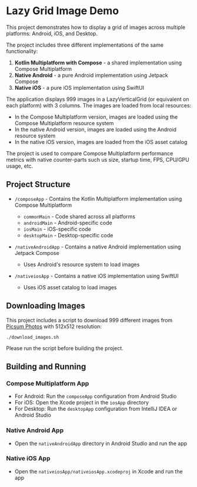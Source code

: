 # Lazy Grid Image Demo

This project demonstrates how to display a grid of images across multiple platforms: Android, iOS, and Desktop. 

The project includes three different implementations of the same functionality:

1. **Kotlin Multiplatform with Compose** - a shared implementation using Compose Multiplatform
2. **Native Android** - a pure Android implementation using Jetpack Compose
3. **Native iOS** - a pure iOS implementation using SwiftUI

The application displays 999 images in a LazyVerticalGrid (or equivalent on each platform) with 3 columns. 
The images are loaded from local resources:

- In the Compose Multiplatform version, images are loaded using the Compose Multiplatform resource system
- In the native Android version, images are loaded using the Android resource system
- In the native iOS version, images are loaded from the iOS asset catalog

The project is used to compare Compose Multiplatform performance metrics with native counter-parts such us 
size, startup time, FPS, CPU/GPU usage, etc.

## Project Structure

* `/composeApp` - Contains the Kotlin Multiplatform implementation using Compose Multiplatform
  - `commonMain` - Code shared across all platforms
  - `androidMain` - Android-specific code
  - `iosMain` - iOS-specific code
  - `desktopMain` - Desktop-specific code

* `/nativeAndroidApp` - Contains a native Android implementation using Jetpack Compose
  - Uses Android's resource system to load images

* `/nativeiosApp` - Contains a native iOS implementation using SwiftUI
  - Uses iOS asset catalog to load images

## Downloading Images

This project includes a script to download 999 different images 
from [Picsum Photos](https://picsum.photos/) with 512x512 resolution:

`./download_images.sh`

Please run the script before building the project.

## Building and Running

### Compose Multiplatform App
- For Android: Run the `composeApp` configuration from Android Studio
- For iOS: Open the Xcode project in the `iosApp` directory
- For Desktop: Run the `desktopApp` configuration from IntelliJ IDEA or Android Studio

### Native Android App
- Open the `nativeAndroidApp` directory in Android Studio and run the app

### Native iOS App
- Open the `nativeiosApp/nativeiosApp.xcodeproj` in Xcode and run the app

